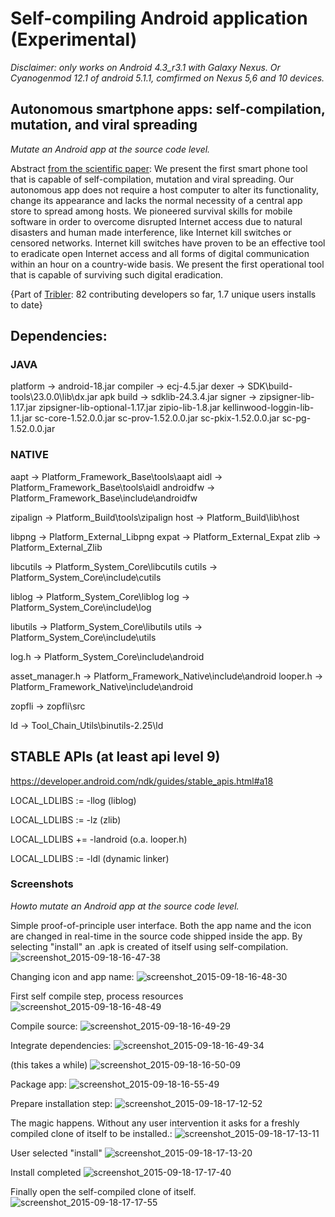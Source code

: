 # Self-compiling Android application (Experimental)

_Disclaimer: only works on Android 4.3_r3.1 with Galaxy Nexus. Or Cyanogenmod 12.1 of android 5.1.1, comfirmed on Nexus 5,6 and 10 devices._

## Autonomous smartphone apps: self-compilation, mutation, and viral spreading

*Mutate an Android app at the source code level.*

Abstract [from the scientific paper](http://arxiv.org/abs/1511.00444):
We present the first smart phone tool that is capable of self-compilation, mutation and viral spreading. Our autonomous app does not require a host computer to alter its functionality, change its appearance and lacks the normal necessity of a central app store to spread among hosts. We pioneered survival skills for mobile software in order to overcome disrupted Internet access due to natural disasters and human made interference, like Internet kill switches or censored networks. Internet kill switches have proven to be an effective tool to eradicate open Internet access and all forms of digital communication within an hour on a country-wide basis. We present the first operational tool that is capable of surviving such digital eradication.

{Part of [Tribler](https://github.com/Tribler/tribler/wiki): 82 contributing developers so far, 1.7 unique users installs to date}

## Dependencies:

### JAVA

platform  -> android-18.jar
compiler  -> ecj-4.5.jar
dexer     -> SDK\build-tools\23.0.0\lib\dx.jar
apk build -> sdklib-24.3.4.jar
signer    -> zipsigner-lib-1.17.jar
             zipsigner-lib-optional-1.17.jar
             zipio-lib-1.8.jar
             kellinwood-loggin-lib-1.1.jar
             sc-core-1.52.0.0.jar
             sc-prov-1.52.0.0.jar
             sc-pkix-1.52.0.0.jar
             sc-pg-1.52.0.0.jar


### NATIVE

aapt      -> Platform_Framework_Base\tools\aapt
aidl      -> Platform_Framework_Base\tools\aidl
androidfw -> Platform_Framework_Base\include\androidfw

zipalign  -> Platform_Build\tools\zipalign
host      -> Platform_Build\lib\host

libpng    -> Platform_External_Libpng
expat     -> Platform_External_Expat
zlib      -> Platform_External_Zlib

libcutils -> Platform_System_Core\libcutils
cutils    -> Platform_System_Core\include\cutils

liblog    -> Platform_System_Core\liblog
log       -> Platform_System_Core\include\log

libutils  -> Platform_System_Core\libutils
utils     -> Platform_System_Core\include\utils

log.h     -> Platform_System_Core\include\android

asset_manager.h -> Platform_Framework_Native\include\android
looper.h        -> Platform_Framework_Native\include\android

zopfli    -> zopfli\src

ld        -> Tool_Chain_Utils\binutils-2.25\ld



## STABLE APIs (at least api level 9)

https://developer.android.com/ndk/guides/stable_apis.html#a18

LOCAL_LDLIBS := -llog (liblog)

LOCAL_LDLIBS := -lz (zlib)

LOCAL_LDLIBS += -landroid (o.a. looper.h)

LOCAL_LDLIBS := -ldl (dynamic linker)

### Screenshots

*Howto mutate an Android app at the source code level.*

Simple proof-of-principle user interface. Both the app name and the icon are changed in real-time in the source code shipped inside the app. By selecting "install" an .apk is created of itself using self-compilation.
![screenshot_2015-09-18-16-47-38](https://cloud.githubusercontent.com/assets/325224/11036025/33389dd8-86f6-11e5-9a7b-bbfb2df85853.png)

Changing icon and app name:
![screenshot_2015-09-18-16-48-30](https://cloud.githubusercontent.com/assets/325224/11036035/4654c324-86f6-11e5-9087-12800694a6ff.png)

<selecting install> First self compile step, process resources
![screenshot_2015-09-18-16-48-49](https://cloud.githubusercontent.com/assets/325224/11036087/94ab786a-86f6-11e5-8fd0-7d80bc7cc0bf.png)

Compile source:
![screenshot_2015-09-18-16-49-29](https://cloud.githubusercontent.com/assets/325224/11036127/df87e2ec-86f6-11e5-949c-30bdef86fdc7.png)

Integrate dependencies:
![screenshot_2015-09-18-16-49-34](https://cloud.githubusercontent.com/assets/325224/11036134/e9d18a96-86f6-11e5-802e-6264b16869e6.png)

(this takes a while)
![screenshot_2015-09-18-16-50-09](https://cloud.githubusercontent.com/assets/325224/11036144/f9adf6ac-86f6-11e5-850e-c7d1f832a3c2.png)

Package app:
![screenshot_2015-09-18-16-55-49](https://cloud.githubusercontent.com/assets/325224/11036171/1d61e77a-86f7-11e5-8093-967457113539.png)

Prepare installation step:
![screenshot_2015-09-18-17-12-52](https://cloud.githubusercontent.com/assets/325224/11036186/36335ac2-86f7-11e5-86c2-0825081163e7.png)

The magic happens. Without any user intervention it asks for a freshly compiled clone of itself to be installed.:
![screenshot_2015-09-18-17-13-11](https://cloud.githubusercontent.com/assets/325224/11036195/47464838-86f7-11e5-81b8-e864770b6b80.png)

User selected "install"
![screenshot_2015-09-18-17-13-20](https://cloud.githubusercontent.com/assets/325224/11036216/79505eea-86f7-11e5-9f5e-8161f4d325ad.png)

Install completed
![screenshot_2015-09-18-17-17-40](https://cloud.githubusercontent.com/assets/325224/11036218/84dd015a-86f7-11e5-8414-57d6a9570d21.png)

Finally open the self-compiled clone of itself. 
![screenshot_2015-09-18-17-17-55](https://cloud.githubusercontent.com/assets/325224/11036221/9274c01e-86f7-11e5-91f0-5d0327ac5181.png)

